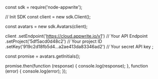 const sdk = require('node-appwrite');

// Init SDK
const client = new sdk.Client();

const avatars = new sdk.Avatars(client);

client
    .setEndpoint('https://cloud.appwrite.io/v1') // Your API Endpoint
    .setProject('5df5acd0d48c2') // Your project ID
    .setKey('919c2d18fb5d4...a2ae413da83346ad2') // Your secret API key
;

const promise = avatars.getInitials();

promise.then(function (response) {
    console.log(response);
}, function (error) {
    console.log(error);
});